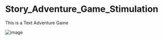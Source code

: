 # Story_Adventure_Game_Stimulation
This is a Text Adventure Game

![image](https://user-images.githubusercontent.com/29932763/122659908-7d9a9580-d14a-11eb-9616-74c57ff13028.png)

